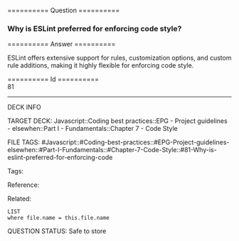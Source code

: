 ========== Question ==========  

### Why is ESLint preferred for enforcing code style?  

========== Answer ==========  

ESLint offers extensive support for rules, customization options, and custom rule additions, making it highly flexible for enforcing code style.

========== Id ==========  
81

---

DECK INFO

TARGET DECK: Javascript::Coding best practices::EPG - Project guidelines - elsewhen::Part I - Fundamentals::Chapter 7 - Code Style

FILE TAGS: #Javascript::#Coding-best-practices::#EPG-Project-guidelines-elsewhen::#Part-I-Fundamentals::#Chapter-7-Code-Style::#81-Why-is-eslint-preferred-for-enforcing-code

Tags:

Reference:

Related:

```dataview
LIST
where file.name = this.file.name
```

QUESTION STATUS: Safe to store
